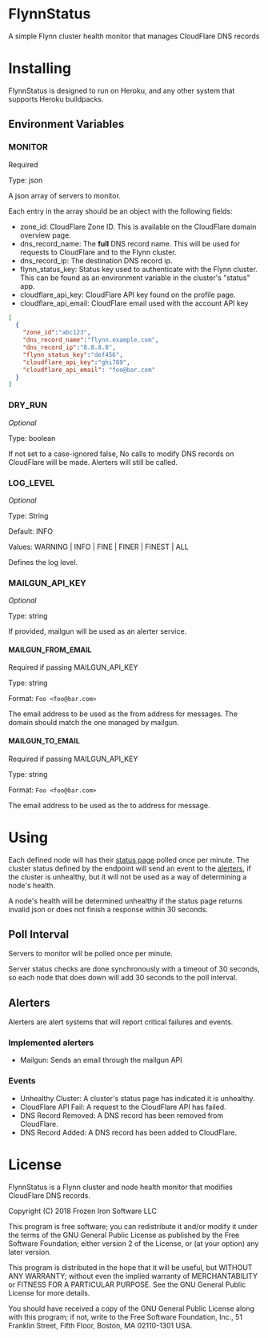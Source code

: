 # FlynnStatus

A simple Flynn cluster health monitor that manages CloudFlare DNS records

# Installing

FlynnStatus is designed to run on Heroku, and any other system that
 supports Heroku buildpacks.
 
## Environment Variables

### MONITOR

Required

Type: json

A json array of servers to monitor.

Each entry in the array should be an object with the following fields:
- zone_id: CloudFlare Zone ID. This is available on the CloudFlare domain 
 overview page.
- dns_record_name: The **full** DNS record name. This will be used for
 requests to CloudFlare and to the Flynn cluster.
- dns_record_ip: The destination DNS record ip.
- flynn_status_key: Status key used to authenticate with the Flynn cluster.
 This can be found as an environment variable in the cluster's "status" app.
- cloudflare_api_key: CloudFlare API key found on the profile page.
- cloudflare_api_email: CloudFlare email used with the account API key

```json
[
  {
    "zone_id":"abc123",
    "dns_record_name":"flynn.example.com",
    "dns_record_ip":"8.8.8.8",
    "flynn_status_key":"def456",
    "cloudflare_api_key":"ghi789",
    "cloudflare_api_email": "foo@bar.com"
  }
]
```

### DRY_RUN

_Optional_

Type: boolean

If not set to a case-ignored false, No calls to modify DNS records on
 CloudFlare will be made. Alerters will still be called.
 
### LOG_LEVEL

_Optional_

Type: String

Default: INFO

Values: WARNING | INFO | FINE | FINER | FINEST | ALL

Defines the log level.

### MAILGUN_API_KEY

_Optional_

Type: string

If provided, mailgun will be used as an alerter service.

#### MAILGUN_FROM_EMAIL

Required if passing MAILGUN_API_KEY

Type: string

Format: `Foo <foo@bar.com>`

The email address to be used as the from address for messages. The domain
 should match the one managed by mailgun.
 
#### MAILGUN_TO_EMAIL

Required if passing MAILGUN_API_KEY

Type: string

Format: `Foo <foo@bar.com>`

The email address to be used as the to address for message.

# Using

Each defined node will has their [status page] polled once per minute. The
 cluster status defined by the endpoint will send an event to the [alerters],
 if the cluster is unhealthy, but it will not be used as a way of determining
 a node's health. 
 
A node's health will be determined unhealthy if the status page returns invalid
 json or does not finish a response within 30 seconds.

## Poll Interval

Servers to monitor will be polled once per minute.
 
Server status checks are done synchronously with a timeout of 30 seconds,
 so each node that does down will add 30 seconds to the poll interval.
 
## Alerters

Alerters are alert systems that will report critical failures and events.

### Implemented alerters

- Mailgun: Sends an email through the mailgun API

### Events

- Unhealthy Cluster: A cluster's status page has indicated it is unhealthy.
- CloudFlare API Fail: A request to the CloudFlare API has failed.
- DNS Record Removed: A DNS record has been removed from CloudFlare.
- DNS Record Added: A DNS record has been added to CloudFlare.

# License

FlynnStatus is a Flynn cluster and node health monitor that modifies
 CloudFlare DNS records. 

Copyright (C) 2018 Frozen Iron Software LLC

This program is free software; you can redistribute it and/or modify
it under the terms of the GNU General Public License as published by
the Free Software Foundation; either version 2 of the License, or
(at your option) any later version.

This program is distributed in the hope that it will be useful,
but WITHOUT ANY WARRANTY; without even the implied warranty of
MERCHANTABILITY or FITNESS FOR A PARTICULAR PURPOSE.  See the
GNU General Public License for more details.

You should have received a copy of the GNU General Public License along
with this program; if not, write to the Free Software Foundation, Inc.,
51 Franklin Street, Fifth Floor, Boston, MA 02110-1301 USA.



[status page]: https://flynn.io/docs/production#monitoring
[alerters]: #alerters
